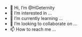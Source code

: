 - 👋 Hi, I’m @HGeternity
- 👀 I’m interested in ...
- 🌱 I’m currently learning ...
- 💞️ I’m looking to collaborate on ...
- 📫 How to reach me ...

<!---
HGeternity/HGeternity is a ✨ special ✨ repository because its `README.md` (this file) appears on your GitHub profile.
You can click the Preview link to take a look at your changes.
--->
